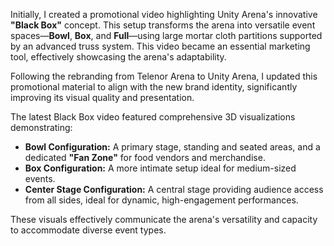 
Initially, I created a promotional video highlighting Unity Arena's innovative **"Black Box"** concept. This setup transforms the arena into versatile event spaces—**Bowl**, **Box**, and **Full**—using large mortar cloth partitions supported by an advanced truss system. This video became an essential marketing tool, effectively showcasing the arena's adaptability.

Following the rebranding from Telenor Arena to Unity Arena, I updated this promotional material to align with the new brand identity, significantly improving its visual quality and presentation.

The latest Black Box video featured comprehensive 3D visualizations demonstrating:

- **Bowl Configuration:** A primary stage, standing and seated areas, and a dedicated **"Fan Zone"** for food vendors and merchandise.
- **Box Configuration:** A more intimate setup ideal for medium-sized events.
- **Center Stage Configuration:** A central stage providing audience access from all sides, ideal for dynamic, high-engagement performances.

These visuals effectively communicate the arena's versatility and capacity to accommodate diverse event types. 
